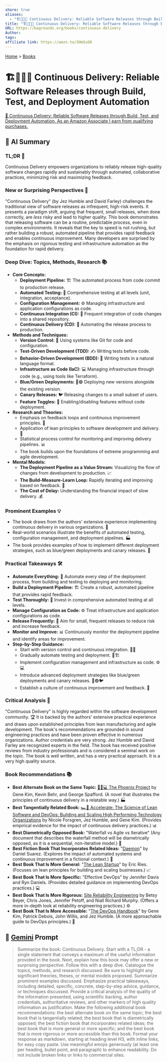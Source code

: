 ```yaml
---
share: true
aliases:
  - "🏗️🧪🚀✅ Continuous Delivery: Reliable Software Releases through Build, Test, and Deployment Automation"
title: "🏗️🧪🚀✅ Continuous Delivery: Reliable Software Releases through Build, Test, and Deployment Automation"
URL: https://bagrounds.org/books/continuous-delivery
Author: 
tags: 
affiliate link: https://amzn.to/3HmSsG0
---
```

[Home](../index.md) > [Books](./index.md)  
# 🏗️🧪🚀✅ Continuous Delivery: Reliable Software Releases through Build, Test, and Deployment Automation  
[🛒 Continuous Delivery: Reliable Software Releases through Build, Test, and Deployment Automation. As an Amazon Associate I earn from qualifying purchases.](https://amzn.to/3HmSsG0)  
  
## 🤖 AI Summary  
### TL;DR 🚀  
Continuous Delivery empowers organizations to reliably release high-quality software changes rapidly and sustainably through automated, collaborative practices, minimizing risk and maximizing feedback.  
  
### New or Surprising Perspectives 🧐  
"Continuous Delivery" (by Jez Humble and David Farley) challenges the traditional view of software releases as infrequent, high-risk events. It presents a paradigm shift, arguing that frequent, small releases, when done correctly, are *less* risky and lead to higher quality. This book demonstrates that releasing software can be a routine, predictable process, even in complex environments. It reveals that the key to speed is not rushing, but rather building a robust, automated pipeline that provides rapid feedback and enables continuous improvement. Many developers are surprised by the emphasis on rigorous testing and infrastructure automation as the foundation for rapid delivery.  
  
### Deep Dive: Topics, Methods, Research 📚  
* **Core Concepts:**  
    * **Deployment Pipeline:** 🏗️ The automated process from code commit to production release.  
    * **Automated Testing:** 🧪 Comprehensive testing at all levels (unit, integration, acceptance).  
    * **Configuration Management:** ⚙️ Managing infrastructure and application configurations as code.  
    * **Continuous Integration (CI):** 🤝 Frequent integration of code changes into a shared repository.  
    * **Continuous Delivery (CD):** 🚚 Automating the release process to production.  
* **Methods and Techniques:**  
    * **Version Control:** 📂 Using systems like Git for code and configuration.  
    * **Test-Driven Development (TDD):** ✍️ Writing tests before code.  
    * **Behavior-Driven Development (BDD):** 💬 Writing tests in a natural language format.  
    * **Infrastructure as Code (IaC):** 💻 Managing infrastructure through code (e.g., using tools like Terraform).  
    * **Blue/Green Deployments:** 🔵🟢 Deploying new versions alongside the existing version.  
    * **Canary Releases:** 🐦 Releasing changes to a small subset of users.  
    * **Feature Toggles:** 🚦 Enabling/disabling features without code deployment.  
* **Research and Theories:**  
    * Emphasis on feedback loops and continuous improvement principles. 🔄  
    * Application of lean principles to software development and delivery. 📏  
    * Statistical process control for monitoring and improving delivery pipelines. 📊  
    * The book builds upon the foundations of extreme programming and agile development.  
* **Mental Models:**  
    * **The Deployment Pipeline as a Value Stream:** Visualizing the flow of changes from development to production. 📈  
    * **The Build-Measure-Learn Loop:** Rapidly iterating and improving based on feedback. 🔄  
    * **The Cost of Delay:** Understanding the financial impact of slow delivery. 💰  
  
### Prominent Examples 💡  
* The book draws from the authors' extensive experience implementing continuous delivery in various organizations. 🏢  
* Real-world scenarios illustrate the benefits of automated testing, configuration management, and deployment pipelines. 🏭  
* The book provides examples of how to implement different deployment strategies, such as blue/green deployments and canary releases. 🚦  
  
### Practical Takeaways 🛠️  
* **Automate Everything:** 🤖 Automate every step of the deployment process, from building and testing to deploying and monitoring.  
* **Build a Deployment Pipeline:** 🏗️ Create a robust, automated pipeline that provides rapid feedback.  
* **Test Thoroughly:** 🧪 Invest in comprehensive automated testing at all levels.  
* **Manage Configuration as Code:** ⚙️ Treat infrastructure and application configurations as code.  
* **Release Frequently:** 🚚 Aim for small, frequent releases to reduce risk and increase feedback.  
* **Monitor and Improve:** 📊 Continuously monitor the deployment pipeline and identify areas for improvement.  
* **Step-by-Step Guidance:**  
    * Start with version control and continuous integration. 📂🤝  
    * Gradually automate testing and deployment. 🧪🏗️  
    * Implement configuration management and infrastructure as code. ⚙️💻  
    * Introduce advanced deployment strategies like blue/green deployments and canary releases. 🔵🟢🐦  
    * Establish a culture of continuous improvement and feedback. 🔄  
  
### Critical Analysis 🧐  
"Continuous Delivery" is highly regarded within the software development community. 🏆 It is backed by the authors' extensive practical experience and draws upon established principles from lean manufacturing and agile development. The book's recommendations are grounded in sound engineering practices and have been proven effective in numerous organizations. Author credentials are very strong. Jez Humble and David Farley are recognized experts in the field. The book has received positive reviews from industry professionals and is considered a seminal work on the topic. The book is well written, and has a very practical approach. It is a very high quality source.  
  
### Book Recommendations 📚  
* **Best Alternate Book on the Same Topic:** [🐦‍🔥💻 The Phoenix Project](./the-phoenix-project.md) by Gene Kim, Kevin Behr, and George Spafford. (A novel that illustrates the principles of continuous delivery in a relatable way.) 🏭  
* **Best Tangentially Related Book:** [🏎️💾 Accelerate: The Science of Lean Software and DevOps: Building and Scaling High Performing Technology Organizations](./accelerate.md) by Nicole Forsgren, Jez Humble, and Gene Kim. (Provides empirical evidence for the impact of continuous delivery practices.) 📊  
* **Best Diametrically Opposed Book:** "Waterfall vs Agile vs Iterative" (Any document that describes the waterfall method will be diametrically opposed, as it is a sequential, non-iterative model.) 🌊  
* **Best Fiction Book That Incorporates Related Ideas:** "[Daemon](./daemon.md)" by Daniel Suarez. (Explores the impact of automated systems and continuous improvement in a fictional context.) 🤖  
* **Best Book That Is More General:** "[The Lean Startup](./the-lean-startup.md)" by Eric Ries. (Focuses on lean principles for building and scaling businesses.) 📈  
* **Best Book That Is More Specific:** "Effective DevOps" by Jennifer Davis and Ryn Daniels. (Provides detailed guidance on implementing DevOps practices.) 💻  
* **Best Book That Is More Rigorous:** [Site Reliability Engineering](./site-reliability-engineering.md) by Betsy Beyer, Chris Jones, Jennifer Petoff, and Niall Richard Murphy. (Offers a more in-depth look at reliability engineering practices.) ⚙️  
* **Best Book That Is More Accessible:** "[The DevOps Handbook](./the-devops-handbook.md)" by Gene Kim, Patrick Debois, John Willis, and Jez Humble. (A more approachable guide to DevOps principles.) 🤝  
  
## 💬 [Gemini](https://gemini.google.com) Prompt  
> Summarize the book: Continuous Delivery. Start with a TL;DR - a single statement that conveys a maximum of the useful information provided in the book. Next, explain how this book may offer a new or surprising perspective. Follow this with a deep dive. Catalogue the topics, methods, and research discussed. Be sure to highlight any significant theories, theses, or mental models proposed. Summarize prominent examples discussed. Emphasize practical takeaways, including detailed, specific, concrete, step-by-step advice, guidance, or techniques discussed. Provide a critical analysis of the quality of the information presented, using scientific backing, author credentials, authoritative reviews, and other markers of high quality information as justification. Make the following additional book recommendations: the best alternate book on the same topic; the best book that is tangentially related; the best book that is diametrically opposed; the best fiction book that incorporates related ideas; the best book that is more general or more specific; and the best book that is more rigorous or more accessible than this book. Format your response as markdown, starting at heading level H3, with inline links, for easy copy paste. Use meaningful emojis generously (at least one per heading, bullet point, and paragraph) to enhance readability. Do not include broken links or links to commercial sites.